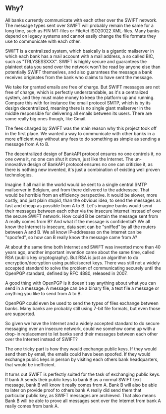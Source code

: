## Why?

All banks currently communicate with each other over the SWIFT network.
The message types sent over SWIFT will probably remain the same for a long time, such as FIN MT-files or FileAct ISO20022 XML-files.
Many banks depend on legacy systems and cannot easily change the file formats they use to communicate with each other.

SWIFT is a centralized system, which basically is a gigantic mailserver in which each bank has a mail account with a mail address, a so called BIC, such as "TRLYSESSXXX".
SWIFT is highly secure and guarantees the plaintext data you send over the network won't be read by anyone else than potentially SWIFT themselves,
and also guarantees the message a bank receives originates from the bank who claims to have sent the message.

We take for granted emails are free of charge. But SWIFT messages are not free of charge, which is perfectly understandable, as it's a centralized system, and they must make money to keep the platform up and running.
Compare this with for instance the email protocol SMTP, which is by its design decentralized, meaning there is no single giant mailserver in the middle responsible for delivering all emails between its users. There are some really big ones though, like Gmail.

The fees charged by SWIFT was the main reason why this project took off in the first place.
We wanted a way to communicate with other banks in a more efficient way without any fees to do something as simple as sending a message from A to B.

The decentralized design of BankAPI protocol ensures no one controls it, no one owns it, no one can shut it down, just like the Internet.
The un-innovative design of BankAPI protocol ensures no one can critizise it, as there is nothing new invented, it's just a combination of existing well proven technologies.

Imagine if all mail in the world would be sent to a single central SMTP mailserver in Belgium, and from there delivered to the addressee.
That would be horrible from an efficiency perspective.
It would be slower, more costly, and just plain stupid, than the obvious idea, to send the messages as fast and cheap as possible from A to B.
Let's imagine banks would send their messages between each other via the insecure Internet instead of over the secure SWIFT network.
How could B be certain the message sent from A really comes from B? And what if the message is confidential?
We all know the Internet is insecure, data sent can be "sniffed" by all the routers between A and B.
We all know IP-addresses on the Internet can be "spoofed", so how can B really know the message came from A?

At about the same time both Internet and SWIFT was invented more than 40 years ago, another important invention came about the same time, called RSA (public key cryptography).
But RSA is just an algorithm to do encryption/decryption using public/secret keys.
There was still not a widely accepted standard to solve the problem of communicating securely until the OpenPGP standard, defined by RFC 4880, released in 2007.

A good thing with OpenPGP is it doesn't say anything about what you can send in a message.
A message can be a binary file, a text file a message or anything you like to send from A to B.

OpenPGP could even be used to send the types of files exchange between banks.
Many banks are probably still using 7-bit file formats, but even those are supported.

So given we have the Internet and a widely accepted standard to do secure messaging over an insecure network,
could we somehow come up with a drop-in replacement to let banks send their messages between each other over the Internet instead of SWIFT?

The one tricky part is how they would exchange public keys. If they would send them by email, the emails could have been spoofed.
If they would exchange public keys in person by visiting each others bank headquarters, that would be inefficient.

It turns out SWIFT is perfectly suited for the task of exchanging public keys.
If bank A sends their public keys to bank B as a normal SWIFT text message, bank B will know it really comes from A.
Bank B will also be able to later on provide proof to others bank A really did send them that particular public key, as SWIFT messages are archieved.
That also means Bank B will be able to prove all messages sent over the Internet from bank A really comes from bank A.
